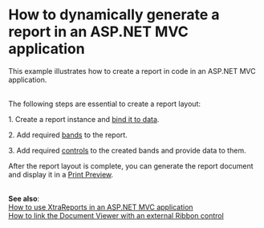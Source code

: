 # How to dynamically generate a report in an ASP.NET MVC application


<p>This example illustrates how to create a report in code in an ASP.NET MVC application.<br><br></p>
<p>The following steps are essential to create a report layout:</p>
<p>1. Create a report instance and <a href="https://documentation.devexpress.com/#XtraReports/CustomDocument15034">bind it to data</a>.</p>
<p>2. Add required <a href="https://documentation.devexpress.com/#XtraReports/CustomDocument2590">bands</a> to the report.</p>
<p>3. Add required <a href="https://documentation.devexpress.com/#XtraReports/CustomDocument2605">controls</a> to the created bands and provide data to them.</p>
<p>After the report layout is complete, you can generate the report document and display it in a <a href="https://documentation.devexpress.com/#AspNet/CustomDocument10007">Print Preview</a>.</p>
<p><br><strong>See also</strong>:<br><a href="https://www.devexpress.com/Support/Center/p/E3248">How to use XtraReports in an ASP.NET MVC application</a><br><a href="https://www.devexpress.com/Support/Center/p/T144065">How to link the Document Viewer with an external Ribbon control</a></p>

<br/>



